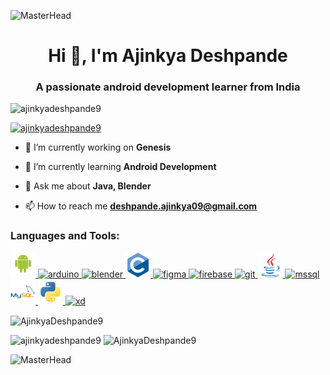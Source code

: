 ![MasterHead](https://cdn-images-1.medium.com/fit/t/1600/480/1*w2X7ExLGBzb-iznRW1rAVw.jpeg)
<h1 align="center">Hi 👋, I'm Ajinkya Deshpande</h1>
<h3 align="center">A passionate android development learner from India</h3>


<p align="left"> <img src="https://komarev.com/ghpvc/?username=ajinkyadeshpande09&label=Profile%20views&color=0e75b6&style=flat" alt="ajinkyadeshpande9" /> </p>

<p align="left"> <a href="https://github.com/ryo-ma/github-profile-trophy"><img src="https://github-profile-trophy.vercel.app/?username=ajinkyadeshpande9&theme=gruvbox" alt="ajinkyadeshpande9" /></a> </p>


- 🔭 I’m currently working on **Genesis**

- 🌱 I’m currently learning **Android Development**

- 💬 Ask me about **Java, Blender**

- 📫 How to reach me **deshpande.ajinkya09@gmail.com**



<h3 align="left">Languages and Tools:</h3>
<p align="left"> <a href="https://developer.android.com" target="_blank" rel="noreferrer"> <img src="https://raw.githubusercontent.com/devicons/devicon/master/icons/android/android-original-wordmark.svg" alt="android" width="40" height="40"/> </a>
<a href="https://www.arduino.cc/" target="_blank" rel="noreferrer"> <img src="https://cdn.worldvectorlogo.com/logos/arduino-1.svg" alt="arduino" width="40" height="40"/> </a> 
<a href="https://www.blender.org/" target="_blank" rel="noreferrer"> <img src="https://download.blender.org/branding/community/blender_community_badge_white.svg" alt="blender" width="40" height="40"/> </a> 
<a href="https://www.cprogramming.com/" target="_blank" rel="noreferrer"> <img src="https://raw.githubusercontent.com/devicons/devicon/master/icons/c/c-original.svg" alt="c" width="40" height="40"/> </a> 
<a href="https://www.figma.com/" target="_blank" rel="noreferrer"> <img src="https://www.vectorlogo.zone/logos/figma/figma-icon.svg" alt="figma" width="40" height="40"/> </a> 
<a href="https://firebase.google.com/" target="_blank" rel="noreferrer"> <img src="https://www.vectorlogo.zone/logos/firebase/firebase-icon.svg" alt="firebase" width="40" height="40"/> </a>
<a href="https://git-scm.com/" target="_blank" rel="noreferrer"> <img src="https://www.vectorlogo.zone/logos/git-scm/git-scm-icon.svg" alt="git" width="40" height="40"/> </a> 
<a href="https://www.java.com" target="_blank" rel="noreferrer"> <img src="https://raw.githubusercontent.com/devicons/devicon/master/icons/java/java-original.svg" alt="java" width="40" height="40"/> </a> 
<a href="https://www.microsoft.com/en-us/sql-server" target="_blank" rel="noreferrer"> <img src="https://www.svgrepo.com/show/303229/microsoft-sql-server-logo.svg" alt="mssql" width="40" height="40"/> </a> 
<a href="https://www.mysql.com/" target="_blank" rel="noreferrer"> <img src="https://raw.githubusercontent.com/devicons/devicon/master/icons/mysql/mysql-original-wordmark.svg" alt="mysql" width="40" height="40"/> </a> 
 <a href="https://www.python.org" target="_blank" rel="noreferrer"> <img src="https://raw.githubusercontent.com/devicons/devicon/master/icons/python/python-original.svg" alt="python" width="40" height="40"/> </a> 
<a href="https://www.adobe.com/products/xd.html" target="_blank" rel="noreferrer"> <img src="https://cdn.worldvectorlogo.com/logos/adobe-xd.svg" alt="xd" width="40" height="40"/> </a> </p>

<p><img align="center" src="https://github-readme-stats.vercel.app/api/top-langs?username=AjinkyaDeshpande9&show_icons=true&locale=en&layout=compact&theme=gruvbox&langs_count=20" alt="AjinkyaDeshpande9" /></p>

<p><img src="https://github-readme-streak-stats.herokuapp.com/?user=ajinkyadeshpande9&theme=gruvbox" alt="ajinkyadeshpande9" />
  <img src="https://github-readme-stats.vercel.app/api?username=AjinkyaDeshpande9&show_icons=true&theme=gruvbox" alt="AjinkyaDeshpande9" />
</p>

![MasterHead](https://mir-s3-cdn-cf.behance.net/project_modules/max_1200/79731568097599.5b50bca477735.jpg)
